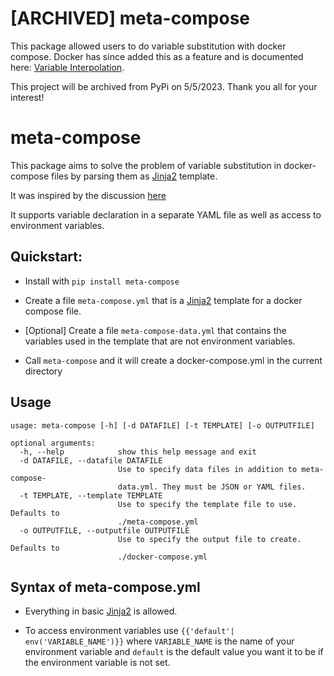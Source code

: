 # [ARCHIVED] meta-compose

This package allowed users to do variable substitution with docker compose. Docker has since added this as a feature and is documented here: [Variable Interpolation](https://docs.docker.com/compose/compose-file/12-interpolation/). 

This project will be archived from PyPi on 5/5/2023. Thank you all for your interest!

# meta-compose

This package aims to solve the problem of variable substitution in
docker-compose files by parsing them as [Jinja2](http://jinja.pocoo.org/)
template.

It was inspired by the discussion
[here](https://github.com/docker/compose/issues/1377)

It supports variable declaration in a separate YAML file as well as
access to environment variables.

## Quickstart:

- Install with `pip install meta-compose`

- Create a file `meta-compose.yml` that is a [Jinja2](http://jinja.pocoo.org/)
  template for a docker compose file.

- [Optional] Create a file `meta-compose-data.yml` that contains the variables
  used in the template that are not environment variables.

- Call `meta-compose` and it will create a docker-compose.yml in the current
  directory

## Usage

```
usage: meta-compose [-h] [-d DATAFILE] [-t TEMPLATE] [-o OUTPUTFILE]

optional arguments:
  -h, --help            show this help message and exit
  -d DATAFILE, --datafile DATAFILE
                        Use to specify data files in addition to meta-compose-
                        data.yml. They must be JSON or YAML files.
  -t TEMPLATE, --template TEMPLATE
                        Use to specify the template file to use. Defaults to
                        ./meta-compose.yml
  -o OUTPUTFILE, --outputfile OUTPUTFILE
                        Use to specify the output file to create. Defaults to
                        ./docker-compose.yml
```

## Syntax of meta-compose.yml

- Everything in basic [Jinja2](http://jinja.pocoo.org/) is allowed.

- To access environment variables use `{{'default'| env('VARIABLE_NAME')}}`
  where `VARIABLE_NAME` is the name of your environment variable and `default`
  is the default value you want it to be if the environment variable is not set.
